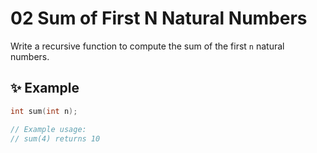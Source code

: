 # 02 Sum of First N Natural Numbers

Write a recursive function to compute the sum of the first `n` natural numbers.

## ✨ Example
```cpp
int sum(int n);

// Example usage:
// sum(4) returns 10
